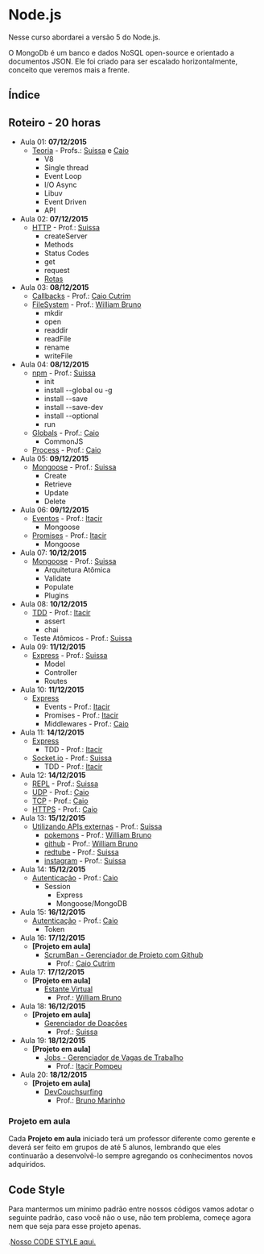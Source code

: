 # Node.js

Nesse curso abordarei a versão 5 do Node.js.

O MongoDb é um banco e dados NoSQL open-source e orientado a documentos JSON. Ele foi criado para ser escalado horizontalmente, conceito que veremos mais a frente.

## Índice

## Roteiro - 20 horas

- Aula 01: **07/12/2015**
    + [Teoria](./theory.md) - Profs.: [Suissa](https://github.com/suissa) e [Caio]()
        * V8
        * Single thread
        * Event Loop
        * I/O Async
        * Libuv
        * Event Driven
        * API
- Aula 02: **07/12/2015**
    + [HTTP](./http.md) - Prof.: [Suissa](https://github.com/suissa)
        * createServer
        * Methods
        * Status Codes
        * get
        * request
        * [Rotas]()
- Aula 03: **08/12/2015**
    + [Callbacks](./callbacks.md) - Prof.: [Caio Cutrim](https://github.com/caiocutrim/)
    + [FileSystem](./fs.md) - Prof.: [William Bruno](https://github.com/wbruno)
        * mkdir
        * open
        * readdir
        * readFile
        * rename
        * writeFile
- Aula 04: **08/12/2015**
    + [npm](./npm.md) - Prof.: [Suissa](https://github.com/suissa)
        * init
        * install --global ou -g
        * install --save
        * install --save-dev
        * install --optional
        * run
    + [Globals]() - Prof.: [Caio](https://github.com/caiocutrim/)
        * CommonJS
    + [Process]() - Prof.: [Caio](https://github.com/caiocutrim/)
- Aula 05: **09/12/2015**
    + [Mongoose]() - Prof.: [Suissa](https://github.com/suissa)
        * Create
        * Retrieve
        * Update
        * Delete
- Aula 06: **09/12/2015**
    + [Eventos]() - Prof.: [Itacir](https://github.com/pompeu)
        * Mongoose
    + [Promises]() - Prof.: [Itacir](https://github.com/pompeu)
        * Mongoose
- Aula 07: **10/12/2015**
    + [Mongoose]() - Prof.: [Suissa](https://github.com/suissa)
        * Arquitetura Atômica
        * Validate
        * Populate
        * Plugins
- Aula 08: **10/12/2015**
    + [TDD]() - Prof.: [Itacir](https://github.com/pompeu)
        * assert
        * chai
    - Teste Atômicos  - Prof.: [Suissa](https://github.com/suissa)
- Aula 09: **11/12/2015**
    + [Express]() - Prof.: [Suissa](https://github.com/suissa)
        * Model
        * Controller
        * Routes
- Aula 10: **11/12/2015**
    + [Express]()
        * Events - Prof.: [Itacir](https://github.com/pompeu)
        * Promises - Prof.: [Itacir](https://github.com/pompeu)
        * Middlewares - Prof.: [Caio](https://github.com/caiocutrim/)
- Aula 11: **14/12/2015**
    + [Express]()
        * TDD - Prof.: [Itacir](https://github.com/pompeu)
    + [Socket.io]() - Prof.: [Suissa](https://github.com/suissa)
        * TDD - Prof.: [Itacir](https://github.com/pompeu)
- Aula 12: **14/12/2015**
    + [REPL]() - Prof.: [Suissa](https://github.com/suissa)
    + [UDP](./http.md) - Prof.: [Caio](https://github.com/suissa)
    + [TCP](./http.md) - Prof.: [Caio](https://github.com/suissa)
    + [HTTPS](./http.md) - Prof.: [Caio](https://github.com/suissa)
- Aula 13: **15/12/2015**
    + [Utilizando APIs externas]() - Prof.: [Suissa](https://github.com/suissa)
        * [pokemons](http://pokeapi.co/) - Prof.: [William Bruno](https://github.com/wbruno)
        * [github](https://developer.github.com/v3/) - Prof.: [William Bruno](https://github.com/wbruno)
        * [redtube](http://api.redtube.com/docs/) - Prof.: [Suissa](https://github.com/suissa)
        * [instagram](https://www.instagram.com/developer/) - Prof.: [Suissa](https://github.com/suissa)
- Aula 14: **15/12/2015**
    + [Autenticação]() - Prof.: [Caio](https://github.com/caiocutrim/)
        * Session
            - Express
            - Mongoose/MongoDB
- Aula 15: **16/12/2015**
    + [Autenticação]() - Prof.: [Caio](https://github.com/caiocutrim/)
        * Token
- Aula 16: **17/12/2015**
    + **[Projeto em aula]**
        * [ScrumBan - Gerenciador de Projeto com Github](https://github.com/Webschool-io/be-mean-instagram/tree/master/projects/Scrumban)
            - Prof.: [Caio Cutrim](https://github.com/caiocutrim)
- Aula 17: **17/12/2015**
    + **[Projeto em aula]**
        * [Estante Virtual](https://github.com/Webschool-io/be-mean-instagram/tree/master/projects/Estante-Virtual)
            - Prof.: [William Bruno](https://github.com/wbruno)
- Aula 18: **16/12/2015**
    + **[Projeto em aula]**
        * [Gerenciador de Doações](https://github.com/Webschool-io/be-mean-instagram/tree/master/projects/Donations)
            - Prof.: [Suissa](https://github.com/suissa)
- Aula 19: **18/12/2015**
    + **[Projeto em aula]**
        * [Jobs - Gerenciador de Vagas de Trabalho](https://github.com/Webschool-io/be-mean-instagram/tree/master/projects/Jobs)
            - Prof.: [Itacir Pompeu](https://github.com/pompeu)
- Aula 20: **18/12/2015**
    + **[Projeto em aula]**
        * [DevCouchsurfing](https://github.com/Webschool-io/be-mean-instagram/tree/master/projects/DevCouchsurfing)
            - Prof.: [Bruno Marinho](https://github.com/bmsrox)

### Projeto em aula

Cada **Projeto em aula** iniciado terá um professor diferente como gerente e deverá ser feito em grupos de até 5 alunos, lembrando que eles continuarão a desenvolvê-lo sempre agregando os conhecimentos novos adquiridos.

## Code Style

Para mantermos um mínimo padrão entre nossos códigos vamos adotar o seguinte padrão, caso você não o use, não tem problema, começe agora nem que seja para esse projeto apenas.

.[Nosso CODE STYLE aqui.](./code-style.md)



